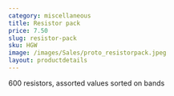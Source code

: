 ```yaml
---
category: miscellaneous
title: Resistor pack
price: 7.50
slug: resistor-pack
sku: HGW
image: /images/Sales/proto_resistorpack.jpeg
layout: productdetails
---
```


600 resistors, assorted values sorted on bands
